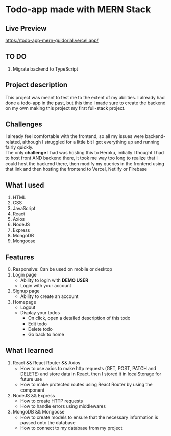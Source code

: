 # Todo-app made with MERN Stack

## Live Preview

https://todo-app-mern-guidorial.vercel.app/

## TO DO
1. Migrate backend to TypeScript

## Project description

This project was meant to test me to the extent of my abilities. I already had done a todo-app in the past, but this time I made sure to create the backend on my own making this project my first full-stack project.

## Challenges

I already feel comfortable with the frontend, so all my issues were backend-related, although I struggled for a little bit I got everything up and running fairly quickly.
<br>
The only **challenge** I had was hosting this to Heroku, initially I thought I had to host front AND backend there, it took me way too long to realize that I could host the backend there, then modify my queries in the frontend using that link and then hosting the frontend to Vercel, Netlify or Firebase

## What I used

1. HTML
2. CSS
3. JavaScript
4. React
5. Axios
6. NodeJS
7. Express
8. MongoDB
9. Mongoose

## Features

0. Responsive: Can be used on mobile or desktop
1. Login page
    - Ability to login with **DEMO USER**
    - Login with your account
2. Signup page
    - Ability to create an account
3. Homepage
    - Logout
    - Display your todos
        - On click, open a detailed description of this todo
        - Edit todo
        - Delete todo
        - Go back to home

## What I learned

1. React && React Router && Axios
    - How to use axios to make http requests (GET, POST, PATCH and DELETE) and store data in React, then I stored it in localStorage for future use
    - How to make protected routes using React Router by using the <Navigate /> component
2. NodeJS && Express
    - How to create HTTP requests
    - How to handle errors using middlewares
3. MongoDB && Mongoose
    - How to create models to ensure that the necessary information is passed onto the database
    - How to connect to my database from my project
